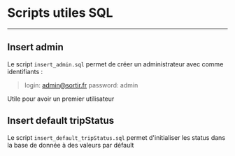 # Scripts utiles SQL

_______

## Insert admin
Le script `insert_admin.sql` permet de créer un administrateur avec comme identifiants :

> login: admin@sortir.fr
> password: admin

Utile pour avoir un premier utilisateur

## Insert default tripStatus
Le script `insert_default_tripStatus.sql` permet d'initialiser les status dans la base de donnée à des valeurs par défault